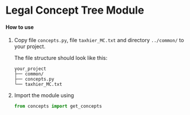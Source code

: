 # Legal Concept Tree Module
#### How to use

1. Copy file `concepts.py`, file `taxhier_MC.txt` and directory `../common/` to your project.

   The file structure should look like this:

    ```
    your_project
    ├── common/
    ├── concepts.py
    └── taxhier_MC.txt
    ```

2. Import the module using

   ```python
   from concepts import get_concepts
   ```

   
